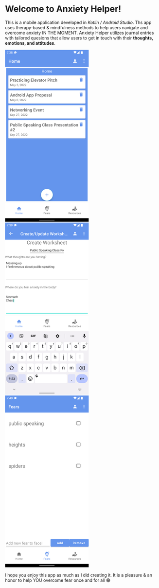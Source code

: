 # Welcome to Anxiety Helper!

This is a mobile application developed in *Kotlin / Android Studio*. Ths app uses therapy-based & mindfulness methods to help users navigate and overcome anxiety IN THE MOMENT. Anxiety Helper utilizes journal entries with tailored quesions that allow users to get in touch with their **thoughts, emotions, and attitudes**.

<img src="images/bb1.png" width="275">    <img src="images/bb2.png" width="275">    <img src="images/bb3.png" width="275">

I hope you enjoy this app as much as I did creating it. It is a pleasure & an honor to help YOU overcome fear once and for all 😁

